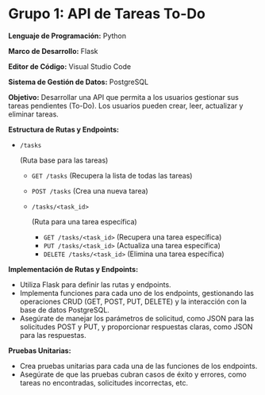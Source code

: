 # **Grupo 1: API de Tareas To-Do**

**Lenguaje de Programación:** Python

**Marco de Desarrollo:** Flask

**Editor de Código:** Visual Studio Code

**Sistema de Gestión de Datos:** PostgreSQL

**Objetivo:** Desarrollar una API que permita a los usuarios gestionar sus tareas pendientes (To-Do). Los usuarios pueden crear, leer, actualizar y eliminar tareas.

**Estructura de Rutas y Endpoints:**

- ```
  /tasks
  ```

   (Ruta base para las tareas)

  - `GET /tasks` (Recupera la lista de todas las tareas)

  - `POST /tasks` (Crea una nueva tarea)

  - ```
    /tasks/<task_id>
    ```

     (Ruta para una tarea específica)

    - `GET /tasks/<task_id>` (Recupera una tarea específica)
    - `PUT /tasks/<task_id>` (Actualiza una tarea específica)
    - `DELETE /tasks/<task_id>` (Elimina una tarea específica)

**Implementación de Rutas y Endpoints:**

- Utiliza Flask para definir las rutas y endpoints.
- Implementa funciones para cada uno de los endpoints, gestionando las operaciones CRUD (GET, POST, PUT, DELETE) y la interacción con la base de datos PostgreSQL.
- Asegúrate de manejar los parámetros de solicitud, como JSON para las solicitudes POST y PUT, y proporcionar respuestas claras, como JSON para las respuestas.

**Pruebas Unitarias:**

- Crea pruebas unitarias para cada una de las funciones de los endpoints.
- Asegúrate de que las pruebas cubran casos de éxito y errores, como tareas no encontradas, solicitudes incorrectas, etc.